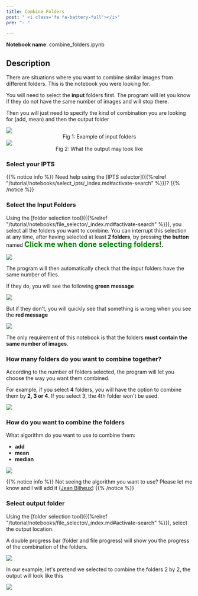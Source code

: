 ```yaml
---
title: Combine Folders
post: " <i class='fa fa-battery-full'></i>"
pre: "- "

---
```


**Notebook name**: combine_folders.ipynb

## Description

There are situations where you want to combine similar images from different folders. This
is the notebook you were looking for. 

You will need to select the **input** folders first. The program will let you know if 
they do not have the same number of images and will stop there. 

Then you will just need to specify the kind of combination you are looking for (add, mean) and
then the output folder

<img src='/tutorial/notebooks/combine_folders/images/example_combination.png' />
<center>Fig 1: Example of input folders</center>

<img src='/tutorial/notebooks/combine_folders/images/output_folders.png' />
<center>Fig 2: What the output may look like</center>

### Select your IPTS

{{% notice info %}}
Need help using the [IPTS selector]({{%relref "/tutorial/notebooks/select_ipts/_index.md#activate-search" %}})?
{{% /notice %}}

### Select the Input Folders

Using the [folder selection tool]({{%relref "/tutorial/notebooks/file_selector/_index.md#activate-search" %}}), you
select all the folders you want to combine. You can interrupt this selection at any time, after having selected at 
least **2 folders**, by pressing **the  button** named 
**<html><span style="font-size: 20px; color:green">Click me when done selecting folders!</span></html>.**

<img src='/tutorial/notebooks/combine_folders/images/select_folders.gif' />

The program will then automatically check that the input folders have the same number of files. 

If they do, you will see the following **green message**

<img src='/tutorial/notebooks/combine_folders/images/same_number_of_files.png' />

But if they don't, you will quickly see that something is wrong when
you see the **red message**

<img src='/tutorial/notebooks/combine_folders/images/not_same_number_of_files.png' />

The only requirement of this notebook is that the folders **must contain the same number of images**.

### How many folders do you want to combine together?

According to the number of folders selected, the program will let you choose the way you want them combined.

For example, if you select **4** folders, you will have the option to combine them by **2, 3 or 4**. If you select 3,
the 4th folder won't be used.

<img src='/tutorial/notebooks/combine_folders/images/how_to_combine.png' />

### How do you want to combine the folders

What algorithm do you want to use to combine them:
 
 * **add**
 * **mean**
 * **median**

<img src='/tutorial/notebooks/combine_folders/images/combine_algorithm.png' />

{{% notice info %}}
Not seeing the algorithm you want to use? Please let me know and I will add it (<a href="/en/credits#jean_bilheux">Jean Bilheux</a>)
{{% /notice %}}

### Select output folder

Using the [folder selection tool]({{%relref "/tutorial/notebooks/file_selector/_index.md#activate-search" %}}), select 
the output location.

A double progress bar (folder and file progress) will show you the progress of the combination of the folders. 

<img src='/tutorial/notebooks/combine_folders/images/progress_bar.png' />

In our example, let's pretend we selected to combine the folders 2 by 2, the output will look like this

<img src='/tutorial/notebooks/combine_folders/images/output_folders.png' />

